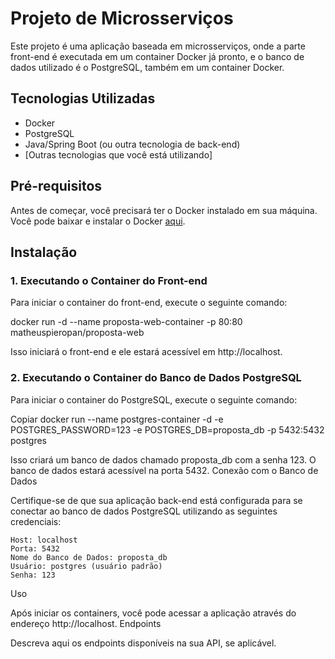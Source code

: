 # Projeto de Microsserviços

Este projeto é uma aplicação baseada em microsserviços, onde a parte front-end é executada em um container Docker já pronto, e o banco de dados utilizado é o PostgreSQL, também em um container Docker.

## Tecnologias Utilizadas

- Docker
- PostgreSQL
- Java/Spring Boot (ou outra tecnologia de back-end)
- [Outras tecnologias que você está utilizando]

## Pré-requisitos

Antes de começar, você precisará ter o Docker instalado em sua máquina. Você pode baixar e instalar o Docker [aqui](https://www.docker.com/get-started).

## Instalação

### 1. Executando o Container do Front-end

Para iniciar o container do front-end, execute o seguinte comando:

docker run -d --name proposta-web-container -p 80:80 matheuspieropan/proposta-web

Isso iniciará o front-end e ele estará acessível em http://localhost.

### 2. Executando o Container do Banco de Dados PostgreSQL

Para iniciar o container do PostgreSQL, execute o seguinte comando:

Copiar
docker run --name postgres-container -d -e POSTGRES_PASSWORD=123 -e POSTGRES_DB=proposta_db -p 5432:5432 postgres

Isso criará um banco de dados chamado proposta_db com a senha 123. O banco de dados estará acessível na porta 5432.
Conexão com o Banco de Dados

Certifique-se de que sua aplicação back-end está configurada para se conectar ao banco de dados PostgreSQL utilizando as seguintes credenciais:

    Host: localhost
    Porta: 5432
    Nome do Banco de Dados: proposta_db
    Usuário: postgres (usuário padrão)
    Senha: 123

Uso

Após iniciar os containers, você pode acessar a aplicação através do endereço http://localhost.
Endpoints

Descreva aqui os endpoints disponíveis na sua API, se aplicável.
